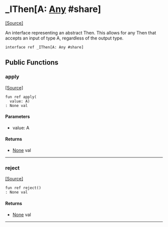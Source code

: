 # _IThen\[A: [Any](builtin-Any.md) #share\]
<span class="source-link">[[Source]](src/promises/_then.md#L52)</span>

An interface representing an abstract Then. This allows for any Then that
accepts an input of type A, regardless of the output type.


```pony
interface ref _IThen[A: Any #share]
```

## Public Functions

### apply
<span class="source-link">[[Source]](src/promises/_then.md#L57)</span>


```pony
fun ref apply(
  value: A)
: None val
```
#### Parameters

*   value: A

#### Returns

* [None](builtin-None.md) val

---

### reject
<span class="source-link">[[Source]](src/promises/_then.md#L58)</span>


```pony
fun ref reject()
: None val
```

#### Returns

* [None](builtin-None.md) val

---

